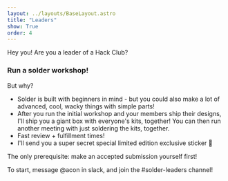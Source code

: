 ```yaml
---
layout: ../layouts/BaseLayout.astro
title: "Leaders"
show: True
order: 4
---
```


Hey you! Are you a leader of a Hack Club?

### Run a solder workshop!

But why?

- Solder is built with beginners in mind - but you could also make a lot of advanced, cool, wacky things with simple parts!
- After you run the initial workshop and your members ship their designs, I'll ship you a giant box with everyone's kits, together! You can then run another meeting with just soldering the kits, together.
- Fast review + fulfillment times!
- I'll send you a super secret special limited edition exclusive sticker :eyes:

The only prerequisite: make an accepted submission yourself first!

To start, message @acon in slack, and join the #solder-leaders channel!
